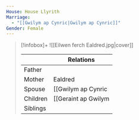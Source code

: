 ```yaml
---
House: House Llyrith
Marriage:
  - "[[Gwilym ap Cynric|Gwilym ap Cynric]]"
Gender: Female
---
```


> [!infobox]+
> ![[Eilwen ferch Ealdred.jpg|cover]]
> 
> || Relations   |
> | ---- | ---- |
> | Father ||
> | Mother | Ealdred |
> | Spouse | [[Gwilym ap Cynric|Gwilym ap Cynric]] |
> | Children| [[Geraint ap Gwilym|Geraint ap Gwilym]], [[Maelona ferch Eilwen|Maelona ferch Eilwen]], [[Madoc ap Gwilym|Madoc ap Gwilym]] |
> | Siblings ||

